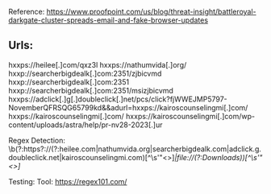 Reference: https://www.proofpoint.com/us/blog/threat-insight/battleroyal-darkgate-cluster-spreads-email-and-fake-browser-updates

## Urls:
hxxps://heilee[.]com/qxz3l
hxxps://nathumvida[.]org/
hxxp://searcherbigdealk[.]com:2351/zjbicvmd
hxxp://searcherbigdealk[.]com:2351
hxxp://searcherbigdealk[.]com:2351/msizjbicvmd
hxxps://adclick[.]g[.]doubleclick[.]net/pcs/click?fjWWEJMP5797-NovemberQFRSQG65799kd&&adurl=hxxps://kairoscounselingmi[.]com/
hxxps://kairoscounselingmi[.]com/
hxxps://kairoscounselingmi[.]com/wp-content/uploads/astra/help/pr-nv28-2023[.]ur

Regex Detection:
\b(?:https?:\/\/(?:heilee\.com|nathumvida\.org|searcherbigdealk\.com|adclick\.g\.doubleclick\.net|kairoscounselingmi\.com)[^\s'"<>]*|file:\/\/(?:Downloads))[^\s'"<>]*

Testing:
  Tool: https://regex101.com/

    




